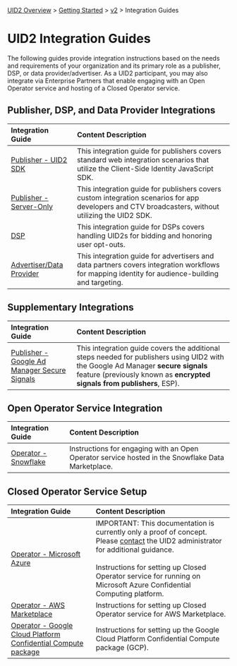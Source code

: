 [UID2 Overview](../../../README.md) > [Getting Started](../../README.md) > [v2](../README.md) > Integration Guides

# UID2 Integration Guides

The following guides provide integration instructions based on the needs and requirements of your organization and its primary role as a publisher, DSP, or data provider/advertiser. As a UID2 participant, you may also integrate via Enterprise Partners that enable engaging with an Open Operator service and hosting of a Closed Operator service. 

## Publisher, DSP, and Data Provider Integrations

| Integration Guide |  Content Description |
| :--- | :--- |
| [Publisher - UID2 SDK](./publisher-client-side.md) | This integration guide for publishers covers standard web integration scenarios that utilize the Client-Side Identity JavaScript SDK. |
| [Publisher - Server-Only](./custom-publisher-integration.md) | This integration guide for publishers covers custom integration scenarios for app developers and CTV broadcasters, without utilizing the UID2 SDK. |
| [DSP](./dsp-guide.md) | This integration guide for DSPs covers handling UID2s for bidding and honoring user opt-outs. |
| [Advertiser/Data Provider](./advertiser-dataprovider-guide.md) | This integration guide for advertisers and data partners covers integration workflows for mapping identity for audience-building and targeting. |

## Supplementary Integrations

| Integration Guide |  Content Description |
| :--- | :--- |
| [Publisher - Google Ad Manager Secure Signals](./google-ss-integration.md) | This integration guide covers the additional steps needed for publishers using UID2 with the Google Ad Manager **secure signals** feature (previously known as **encrypted signals from publishers**, ESP). |

## Open Operator Service Integration
 
| Integration Guide |  Content Description |
| :--- | :--- |
| [Operator - Snowflake](./../sdks/snowflake_integration.md) | Instructions for engaging with an Open Operator service hosted in the Snowflake Data Marketplace. |

## Closed Operator Service Setup
 
| Integration Guide |  Content Description |
| :--- | :--- |
| [Operator - Microsoft Azure](./operator-guide-azure-enclave.md) | IMPORTANT: This documentation is currently only a proof of concept. Please [contact](../../README.md#contact-info) the UID2 administrator for additional guidance.<br/><br/>Instructions for setting up Closed Operator service for running on Microsoft Azure Confidential Computing platform.  |
| [Operator - AWS Marketplace](./operator-guide-aws-marketplace.md) | Instructions for setting up Closed Operator service for AWS Marketplace. |
| [Operator - Google Cloud Platform Confidential Compute package](./operator-guide-gcp-enclave.md) | Instructions for setting up the Google Cloud Platform Confidential Compute package (GCP). |
